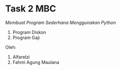 # Task 2 MBC

*Membuat Program Sederhana Menggunakan Python*
1. Program Diskon
2. Program Gaji


Oleh:
1. Alfarelzi
2. Fahmi Agung Maulana

